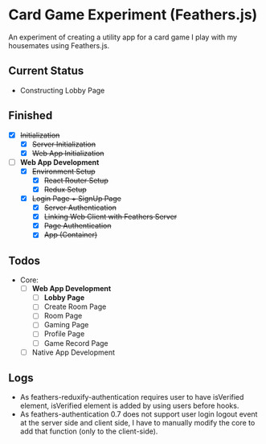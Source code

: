 # Card Game Experiment (Feathers.js)
An experiment of creating a utility app for a card game I play with my housemates using Feathers.js.

## Current Status
* Constructing Lobby Page

## Finished
- [x] ~~Initialization~~
    - [x] ~~Server Initialization~~
    - [x] ~~Web App Initialization~~
- [ ] **Web App Development**
    - [x] ~~Environment Setup~~
        - [x] ~~React Router Setup~~
        - [x] ~~Redux Setup~~
    - [x] ~~Login Page + SignUp Page~~
        - [x] ~~Server Authentication~~
        - [x] ~~Linking Web Client with Feathers Server~~
        - [x] ~~Page Authentication~~
        - [x] ~~App (Container)~~

## Todos
* Core:
    - [ ] **Web App Development**
        - [ ] **Lobby Page**
        - [ ] Create Room Page
        - [ ] Room Page
        - [ ] Gaming Page
        - [ ] Profile Page
        - [ ] Game Record Page
    - [ ] Native App Development
    
## Logs
* As feathers-reduxify-authentication requires user to have isVerified element, isVerified element is added by using users before hooks.
* As feathers-authentication 0.7 does not support user login logout event at the server side and client side, I have to manually modify the core to add that function (only to the client-side).
